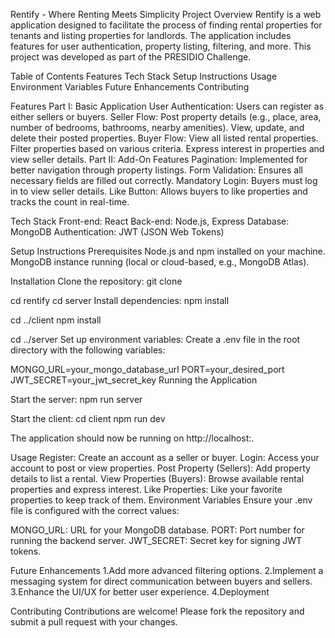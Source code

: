 Rentify - Where Renting Meets Simplicity
Project Overview
Rentify is a web application designed to facilitate the process of finding rental properties for tenants and listing properties for landlords. The application includes features for user authentication, property listing, filtering, and more. This project was developed as part of the PRESIDIO Challenge.

Table of Contents
Features
Tech Stack
Setup Instructions
Usage
Environment Variables
Future Enhancements
Contributing

Features
Part I: Basic Application
User Authentication: Users can register as either sellers or buyers.
Seller Flow:
Post property details (e.g., place, area, number of bedrooms, bathrooms, nearby amenities).
View, update, and delete their posted properties.
Buyer Flow:
View all listed rental properties.
Filter properties based on various criteria.
Express interest in properties and view seller details.
Part II: Add-On Features
Pagination: Implemented for better navigation through property listings.
Form Validation: Ensures all necessary fields are filled out correctly.
Mandatory Login: Buyers must log in to view seller details.
Like Button: Allows buyers to like properties and tracks the count in real-time.

Tech Stack
Front-end: React
Back-end: Node.js, Express
Database: MongoDB
Authentication: JWT (JSON Web Tokens)

Setup Instructions
Prerequisites
Node.js and npm installed on your machine.
MongoDB instance running (local or cloud-based, e.g., MongoDB Atlas).

Installation
Clone the repository:
git clone <repository-url>

cd rentify
cd server
Install dependencies:
npm install

cd ../client
npm install

cd ../server
Set up environment variables:
Create a .env file in the root directory with the following variables:

MONGO_URL=your_mongo_database_url
PORT=your_desired_port
JWT_SECRET=your_jwt_secret_key
Running the Application

Start the server:
npm run server

Start the client:
cd client
npm run dev

The application should now be running on http://localhost:<PORT>.

Usage
Register: Create an account as a seller or buyer.
Login: Access your account to post or view properties.
Post Property (Sellers): Add property details to list a rental.
View Properties (Buyers): Browse available rental properties and express interest.
Like Properties: Like your favorite properties to keep track of them.
Environment Variables
Ensure your .env file is configured with the correct values:

MONGO_URL: URL for your MongoDB database.
PORT: Port number for running the backend server.
JWT_SECRET: Secret key for signing JWT tokens.

Future Enhancements
1.Add more advanced filtering options.
2.Implement a messaging system for direct communication between buyers and sellers.
3.Enhance the UI/UX for better user experience.
4.Deployment

Contributing
Contributions are welcome! Please fork the repository and submit a pull request with your changes.
